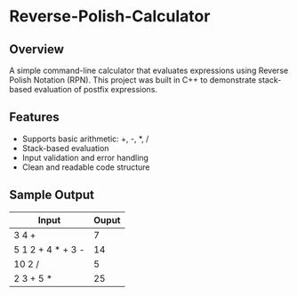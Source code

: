 # **Reverse-Polish-Calculator**

## **Overview**
A simple command-line calculator that evaluates expressions using Reverse Polish Notation (RPN). This project was built in C++ to demonstrate stack-based evaluation of postfix expressions.

## **Features**
- Supports basic arithmetic: +, -, *, /
- Stack-based evaluation
- Input validation and error handling
- Clean and readable code structure

## **Sample Output**
| Input        | Ouput        |
|--------------|--------------|
| 3 4 +        | 7            |
| 5 1 2 + 4 * + 3 -        | 14            |
| 10 2 /        | 5            |
| 2 3 + 5 *        | 25            |

